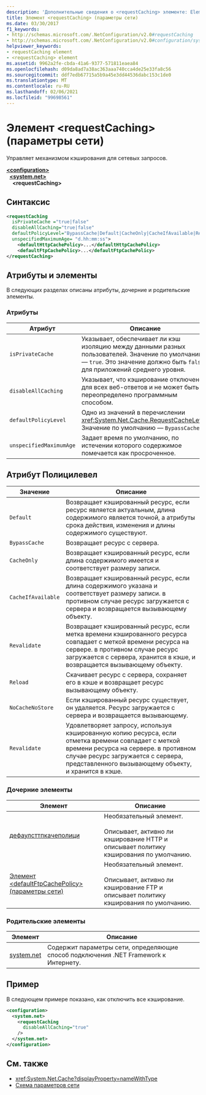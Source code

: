 ```yaml
---
description: 'Дополнительные сведения о <requestCaching> элементе: Element (параметры сети)'
title: Элемент <requestCaching> (параметры сети)
ms.date: 03/30/2017
f1_keywords:
- http://schemas.microsoft.com/.NetConfiguration/v2.0#requestCaching
- http://schemas.microsoft.com/.NetConfiguration/v2.0#configuration/system.net/requestCaching
helpviewer_keywords:
- requestCaching element
- <requestCaching> element
ms.assetid: 9962a2fe-cbda-41a6-9377-571811eaea84
ms.openlocfilehash: d09da8ad7a38ac363aaa740cca4de25e33fa8c56
ms.sourcegitcommit: ddf7edb67715a5b9a45e3dd44536dabc153c1de0
ms.translationtype: MT
ms.contentlocale: ru-RU
ms.lasthandoff: 02/06/2021
ms.locfileid: "99698561"
---
```

# <a name="requestcaching-element-network-settings"></a>Элемент \<requestCaching> (параметры сети)

Управляет механизмом кэширования для сетевых запросов.  
  
[**\<configuration>**](../configuration-element.md)  
&nbsp;&nbsp;[**\<system.net>**](system-net-element-network-settings.md)  
&nbsp;&nbsp;&nbsp;&nbsp;**\<requestCaching>**  
  
## <a name="syntax"></a>Синтаксис  
  
```xml  
<requestCaching  
  isPrivateCache ="true|false"  
  disableAllCaching="true|false"  
  defaultPolicyLevel="BypassCache|Default|CacheOnly|CacheIfAvailable|Revalidate|Reload|NoCacheNoStore|Revalidate"  
  unspecifiedMaximumAge= "d.hh:mm:ss">  
    <defaultHttpCachePolicy>...</defaultHttpCachePolicy>  
    <defaultFtpCachePolicy>...</defaultFtpCachePolicy>  
</requestCaching>
```  
  
## <a name="attributes-and-elements"></a>Атрибуты и элементы  

 В следующих разделах описаны атрибуты, дочерние и родительские элементы.  
  
### <a name="attributes"></a>Атрибуты  
  
|Атрибут|Описание|  
|---------------|-----------------|  
|`isPrivateCache`|Указывает, обеспечивает ли кэш изоляцию между данными разных пользователей. Значение по умолчанию — `true`. Это значение должно быть `false` для приложений среднего уровня.|  
|`disableAllCaching`|Указывает, что кэширование отключено для всех веб-ответов и не может быть переопределено программным способом.|  
|`defaultPolicyLevel`|Одно из значений в перечислении <xref:System.Net.Cache.RequestCacheLevel>. Значение по умолчанию — `BypassCache`.|  
|`unspecifiedMaximumAge`|Задает время по умолчанию, по истечении которого содержимое помечается как просроченное.|  
  
## <a name="policylevel-attribute"></a>Атрибут Полицилевел  
  
|Значение|Описание|  
|-----------|-----------------|  
|`Default`|Возвращает кэшированный ресурс, если ресурс является актуальным, длина содержимого является точной, а атрибуты срока действия, изменения и длины содержимого существуют.|  
|`BypassCache`|Возвращает ресурс с сервера.|  
|`CacheOnly`|Возвращает кэшированный ресурс, если длина содержимого имеется и соответствует размеру записи.|  
|`CacheIfAvailable`|Возвращает кэшированный ресурс, если длина содержимого указана и соответствует размеру записи. в противном случае ресурс загружается с сервера и возвращается вызывающему объекту.|  
|`Revalidate`|Возвращает кэшированный ресурс, если метка времени кэшированного ресурса совпадает с меткой времени ресурса на сервере. в противном случае ресурс загружается с сервера, хранится в кэше, и возвращается вызывающему объекту.|  
|`Reload`|Скачивает ресурс с сервера, сохраняет его в кэше и возвращает ресурс вызывающему объекту.|  
|`NoCacheNoStore`|Если кэшированный ресурс существует, он удаляется. Ресурс загружается с сервера и возвращается вызывающему.|  
|`Revalidate`|Удовлетворяет запросу, используя кэшированную копию ресурса, если отметка времени совпадает с меткой времени ресурса на сервере. в противном случае ресурс загружается с сервера, представленного вызывающему объекту, и хранится в кэше.|  
  
### <a name="child-elements"></a>Дочерние элементы  
  
|Элемент|Описание|  
|-------------|-----------------|  
|[дефаулсттпкачеполици](defaulthttpcachepolicy-element-network-settings.md)|Необязательный элемент.<br /><br /> Описывает, активно ли кэширование HTTP и описывает политику кэширования по умолчанию.|  
|[Элемент \<defaultFtpCachePolicy> (параметры сети)](defaultftpcachepolicy-element-network-settings.md)|Необязательный элемент.<br /><br /> Описывает, активно ли кэширование FTP и описывает политику кэширования по умолчанию.|  
  
### <a name="parent-elements"></a>Родительские элементы  
  
|Элемент|Описание|  
|-------------|-----------------|  
|[system.net](system-net-element-network-settings.md)|Содержит параметры сети, определяющие способ подключения .NET Framework к Интернету.|  
  
## <a name="example"></a>Пример  

 В следующем примере показано, как отключить все кэширование.  
  
```xml  
<configuration>  
  <system.net>  
    <requestCaching  
      disableAllCaching="true"  
    />  
  </system.net>  
</configuration>  
```  
  
## <a name="see-also"></a>См. также

- <xref:System.Net.Cache?displayProperty=nameWithType>
- [Схема параметров сети](index.md)
